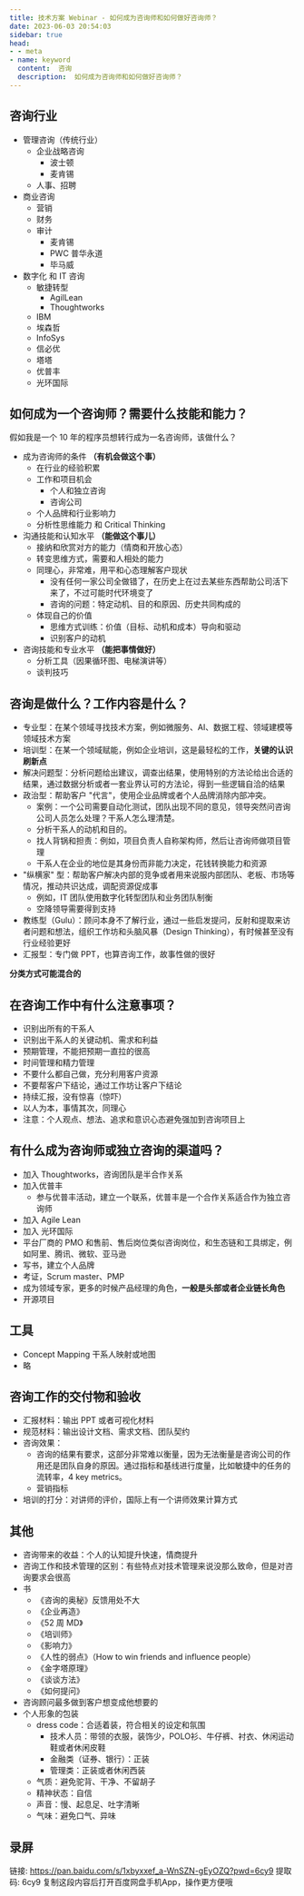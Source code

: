 ```yaml
---
title: 技术方案 Webinar - 如何成为咨询师和如何做好咨询师？
date: 2023-06-03 20:54:03
sidebar: true
head:
- - meta
- name: keyword
  content:  咨询
  description:  如何成为咨询师和如何做好咨询师？
---
```


## 咨询行业

- 管理咨询（传统行业）
  - 企业战略咨询
    - 波士顿
    - 麦肯锡
  - 人事、招聘
- 商业咨询
  - 营销
  - 财务
  - 审计
    - 麦肯锡
    - PWC 普华永道
    - 毕马威
- 数字化 和 IT 咨询
  - 敏捷转型
    - AgilLean
    - Thoughtworks
  - IBM
  - 埃森哲
  - InfoSys
  - 信必优
  - 塔塔
  - 优普丰
  - 光环国际

## 如何成为一个咨询师？需要什么技能和能力？

假如我是一个 10 年的程序员想转行成为一名咨询师，该做什么？

- 成为咨询师的条件 **（有机会做这个事）**
  - 在行业的经验积累
  - 工作和项目机会
    - 个人和独立咨询
    - 咨询公司
  - 个人品牌和行业影响力
  - 分析性思维能力 和 Critical Thinking
- 沟通技能和认知水平 **（能做这个事儿）**
  - 接纳和欣赏对方的能力（情商和开放心态）
  - 转变思维方式，需要和人相处的能力
  - 同理心，非常难，用平和心态理解客户现状
    - 没有任何一家公司全做错了，在历史上在过去某些东西帮助公司活下来了，不过可能时代环境变了
    - 咨询的问题：特定动机、目的和原因、历史共同构成的
  - 体现自己的价值
    - 思维方式训练：价值（目标、动机和成本）导向和驱动
    - 识别客户的动机
- 咨询技能和专业水平 **（能把事情做好）**
  - 分析工具（因果循环图、电梯演讲等）
  - 谈判技巧

## 咨询是做什么？工作内容是什么？

- 专业型：在某个领域寻找技术方案，例如微服务、AI、数据工程、领域建模等领域技术方案
- 培训型：在某一个领域赋能，例如企业培训，这是最轻松的工作，**关键的认识刷新点**
- 解决问题型：分析问题给出建议，调查出结果，使用特别的方法论给出合适的结果，通过数据分析或者一套业界认可的方法论，得到一些逻辑自洽的结果
- 政治型：帮助客户 "代言"，使用企业品牌或者个人品牌消除内部冲突。
  - 案例：一个公司需要自动化测试，团队出现不同的意见，领导突然问咨询公司人员怎么处理？干系人怎么理清楚。
  - 分析干系人的动机和目的。
  - 找人背锅和担责：例如，项目负责人自称架构师，然后让咨询师做项目管理
  - 干系人在企业的地位是其身份而非能力决定，花钱转换能力和资源
- "纵横家" 型：帮助客户解决内部的竞争或者用来说服内部团队、老板、市场等情况，推动共识达成，调配资源促成事
  - 例如，IT 团队使用数字化转型团队和业务团队制衡
  - 空降领导需要得到支持
- 教练型（Gulu）：顾问本身不了解行业，通过一些启发提问，反射和提取来访者问题和想法，组织工作坊和头脑风暴（Design Thinking），有时候甚至没有行业经验更好
- 汇报型：专门做 PPT，也算咨询工作，故事性做的很好

**分类方式可能混合的**

## 在咨询工作中有什么注意事项？

- 识别出所有的干系人
- 识别出干系人的关键动机、需求和利益
- 预期管理，不能把预期一直拉的很高
- 时间管理和精力管理
- 不要什么都自己做，充分利用客户资源
- 不要帮客户下结论，通过工作坊让客户下结论
- 持续汇报，没有惊喜（惊吓）
- 以人为本，事情其次，同理心
- 注意：个人观点、想法、追求和意识心态避免强加到咨询项目上

## 有什么成为咨询师或独立咨询的渠道吗？

- 加入 Thoughtworks，咨询团队是半合作关系
- 加入优普丰
  - 参与优普丰活动，建立一个联系，优普丰是一个合作关系适合作为独立咨询师
- 加入 Agile Lean
- 加入 光环国际
- 平台厂商的 PMO 和售前、售后岗位类似咨询岗位，和生态链和工具绑定，例如阿里、腾讯、微软、亚马逊
- 写书，建立个人品牌
- 考证，Scrum master、PMP
- 成为领域专家，更多的时候产品经理的角色，**一般是头部或者企业链长角色**
- 开源项目

## 工具

- Concept Mapping 干系人映射或地图
- 略

## 咨询工作的交付物和验收

- 汇报材料：输出 PPT 或者可视化材料
- 规范材料：输出设计文档、需求文档、团队契约
- 咨询效果：
  - 咨询的结果有要求，这部分非常难以衡量，因为无法衡量是咨询公司的作用还是团队自身的原因。通过指标和基线进行度量，比如敏捷中的任务的流转率，4 key metrics。
  - 营销指标
- 培训的打分：对讲师的评价，国际上有一个讲师效果计算方式

## 其他

- 咨询带来的收益：个人的认知提升快速，情商提升
- 咨询工作和技术管理的区别：有些特点对技术管理来说没那么致命，但是对咨询要求会很高
- 书
  - 《咨询的奥秘》反馈用处不大
  - 《企业再造》
  - 《52 周 MD》
  - 《培训师》
  - 《影响力》
  - 《人性的弱点》（How to win friends and influence people）
  - 《金字塔原理》
  - 《谈谈方法》
  - 《如何提问》
- 咨询顾问最多做到客户想变成他想要的
- 个人形象的包装
  - dress code：合适着装，符合相关的设定和氛围
    - 技术人员：带领的衣服，装饰少，POLO衫、牛仔裤、衬衣、休闲运动鞋或者休闲皮鞋
    - 金融类（证券、银行）：正装
    - 管理类：正装或者休闲西装
  - 气质：避免驼背、干净、不留胡子
  - 精神状态：自信
  - 声音：慢、起息足、吐字清晰
  - 气味：避免口气、异味

## 录屏

链接: https://pan.baidu.com/s/1xbyxxef_a-WnSZN-gEyOZQ?pwd=6cy9 提取码: 6cy9 复制这段内容后打开百度网盘手机App，操作更方便哦
